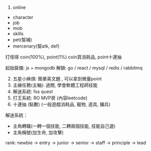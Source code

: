 1. online
  - character
  - job
  - mob
  - skills
  - pet(幫補)
  - mercenary(幫atk, def)


打怪得 coin(100%), point(1%)
coin買消耗品, point十連抽

起始裝備: js + mongodb
解鎖: go / react / mysql / redis / rabbitmq 

2. 五星小麻煩: 簡單英文題 , 可以拿到微量point
3. 主線任務(主軸): 過關, 學會軟體工程師技能
3. 解迷系統: fss quest
5. 打王系統: RO MVP房 (內容leetcode)
4. 十連抽 (點數) (一般遊戲消耗品, 寵物, 道具, 傭兵)




解迷系統：
  - 主角轉職(一轉一個技能, 二轉兩個技能, 技能自己選)
  - 主角稱號(加生命, 加攻擊)

rank:
newbie -> entry -> junior -> senior -> staff -> principle -> lead